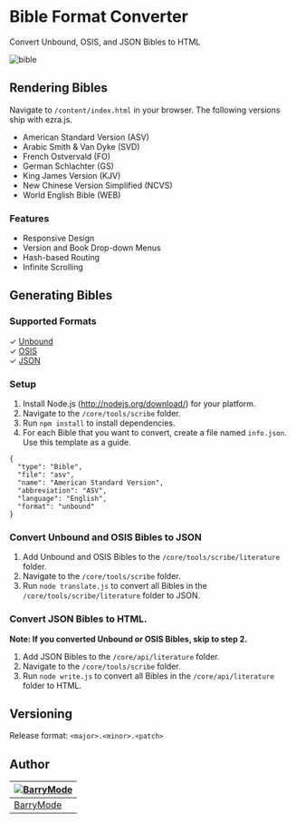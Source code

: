 # Bible Format Converter
Convert Unbound, OSIS, and JSON Bibles to HTML

![bible](https://cloud.githubusercontent.com/assets/5648875/6840545/2ae66460-d348-11e4-891f-11b7b2a0a27c.png)

## Rendering Bibles

Navigate to `/content/index.html` in your browser. The following versions ship with ezra.js.

- American Standard Version (ASV)
- Arabic Smith & Van Dyke (SVD)
- French Ostvervald (FO)
- German Schlachter (GS)
- King James Version (KJV)
- New Chinese Version Simplified (NCVS)
- World English Bible (WEB)

### Features

- Responsive Design
- Version and Book Drop-down Menus
- Hash-based Routing
- Infinite Scrolling

## Generating Bibles

### Supported Formats

&#x2713; [Unbound](http://unbound.biola.edu/)<br>
&#x2713; [OSIS](https://github.com/matt-cook/osis-bibles)<br>
&#x2713; [JSON](https://github.com/honza/bibles)

### Setup

1. Install Node.js (http://nodejs.org/download/) for your platform.
2. Navigate to the `/core/tools/scribe` folder.
3. Run `npm install` to install dependencies.
4. For each Bible that you want to convert, create a file named `info.json`. Use this template as a guide.
```
{
  "type": "Bible",
  "file": "asv",
  "name": "American Standard Version",
  "abbreviation": "ASV",
  "language": "English",
  "format": "unbound"
}
```

### Convert Unbound and OSIS Bibles to JSON

1. Add Unbound and OSIS Bibles to the `/core/tools/scribe/literature` folder.
2. Navigate to the `/core/tools/scribe` folder.
3. Run `node translate.js` to convert all Bibles in the `/core/tools/scribe/literature` folder to JSON.

### Convert JSON Bibles to HTML.

**Note: If you converted Unbound or OSIS Bibles, skip to step 2.**

1. Add JSON Bibles to the `/core/api/literature` folder.
2. Navigate to the `/core/tools/scribe` folder.
3. Run `node write.js` to convert all Bibles in the `/core/api/literature` folder to HTML.

## Versioning

Release format: `<major>.<minor>.<patch>`

## Author

| [![BarryMode](https://avatars3.githubusercontent.com/u/5648875?v=2&s=70)](https://twitter.com/barrymode "Follow @BarryMode on Twitter") |
|---|
| [BarryMode](https://barrymode.com) |

